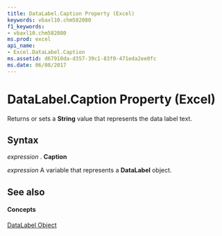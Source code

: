 ```yaml
---
title: DataLabel.Caption Property (Excel)
keywords: vbaxl10.chm582080
f1_keywords:
- vbaxl10.chm582080
ms.prod: excel
api_name:
- Excel.DataLabel.Caption
ms.assetid: d67910da-d357-39c1-83f0-471eda2ee0fc
ms.date: 06/08/2017
---
```



# DataLabel.Caption Property (Excel)

Returns or sets a  **String** value that represents the data label text.


## Syntax

 _expression_ . **Caption**

 _expression_ A variable that represents a **DataLabel** object.


## See also


#### Concepts


[DataLabel Object](Excel.DataLabel(objec).md)

